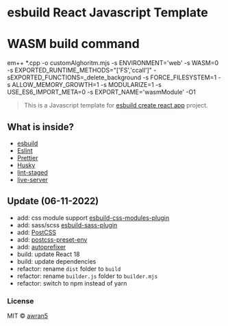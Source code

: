 # esbuild React Javascript Template

# WASM build command
em++ *.cpp -o customAlghoritm.mjs -s ENVIRONMENT='web' -s WASM=0 -s EXPORTED_RUNTIME_METHODS="['FS','ccall']" -sEXPORTED_FUNCTIONS=_delete_background -s FORCE_FILESYSTEM=1 -s ALLOW_MEMORY_GROWTH=1 -s MODULARIZE=1 -s USE_ES6_IMPORT_META=0 -s EXPORT_NAME='wasmModule' -O1

> This is a Javascript template for [esbuild create react app](https://github.com/awran5/esbuild-create-react-app) project.

## What is inside?

- [esbuild](https://esbuild.github.io/)
- [Eslint](https://eslint.org/)
- [Prettier](https://prettier.io/)
- [Husky](https://github.com/typicode/husky)
- [lint-staged](https://github.com/okonet/lint-staged)
- [live-server](https://github.com/tapio/live-server)

## Update (06-11-2022)

- add: css module support [esbuild-css-modules-plugin](https://www.npmjs.com/package/esbuild-css-modules-plugin)
- add: sass/scss [esbuild-sass-plugin](https://www.npmjs.com/package/esbuild-sass-plugin)
- add: [PostCSS](https://github.com/postcss/postcss)
- add: [postcss-preset-env](https://github.com/csstools/postcss-plugins/tree/main/plugin-packs/postcss-preset-env)
- add: [autoprefixer](https://github.com/postcss/autoprefixer)
- build: update React 18
- build: update dependencies
- refactor: rename `dist` folder to `build`
- refactor: rename `builder.js` folder to `builder.mjs`
- refactor: switch to npm instead of yarn

### License

MIT © [awran5](https://github.com/awran5/)
